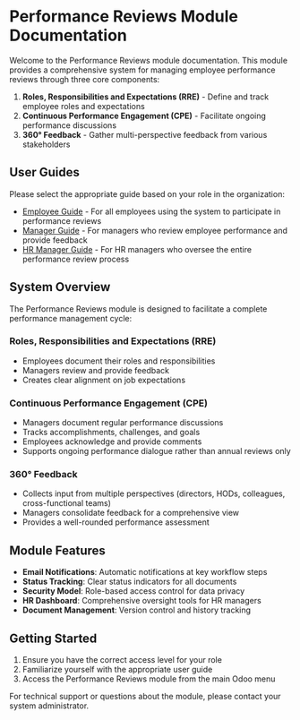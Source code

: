 # Performance Reviews Module Documentation

Welcome to the Performance Reviews module documentation. This module provides a comprehensive system for managing employee performance reviews through three core components:

1. **Roles, Responsibilities and Expectations (RRE)** - Define and track employee roles and expectations
2. **Continuous Performance Engagement (CPE)** - Facilitate ongoing performance discussions
3. **360° Feedback** - Gather multi-perspective feedback from various stakeholders

## User Guides

Please select the appropriate guide based on your role in the organization:

- [Employee Guide](employee_guide.md) - For all employees using the system to participate in performance reviews
- [Manager Guide](manager_guide.md) - For managers who review employee performance and provide feedback
- [HR Manager Guide](hr_manager_guide.md) - For HR managers who oversee the entire performance review process

## System Overview

The Performance Reviews module is designed to facilitate a complete performance management cycle:

### Roles, Responsibilities and Expectations (RRE)
- Employees document their roles and responsibilities
- Managers review and provide feedback
- Creates clear alignment on job expectations

### Continuous Performance Engagement (CPE)
- Managers document regular performance discussions
- Tracks accomplishments, challenges, and goals
- Employees acknowledge and provide comments
- Supports ongoing performance dialogue rather than annual reviews only

### 360° Feedback
- Collects input from multiple perspectives (directors, HODs, colleagues, cross-functional teams)
- Managers consolidate feedback for a comprehensive view
- Provides a well-rounded performance assessment

## Module Features

- **Email Notifications**: Automatic notifications at key workflow steps
- **Status Tracking**: Clear status indicators for all documents
- **Security Model**: Role-based access control for data privacy
- **HR Dashboard**: Comprehensive oversight tools for HR managers
- **Document Management**: Version control and history tracking

## Getting Started

1. Ensure you have the correct access level for your role
2. Familiarize yourself with the appropriate user guide
3. Access the Performance Reviews module from the main Odoo menu

For technical support or questions about the module, please contact your system administrator.
